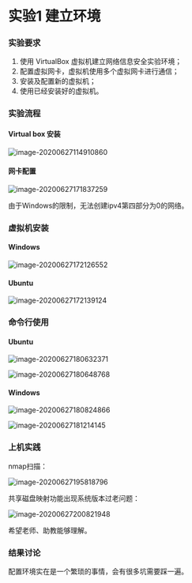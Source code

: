 # 实验1 建立环境

### 实验要求

1. 使用 VirtualBox 虚拟机建立网络信息安全实验环境；
2. 配置虚拟网卡，虚拟机使用多个虚拟网卡进行通信；
3. 安装及配置新的虚拟机；
4. 使用已经安装好的虚拟机。

### 实验流程

#### Virtual box 安装

![image-20200627114910860](Report_1.assets/image-20200627114910860.png)

#### 网卡配置

![image-20200627171837259](Report_1.assets/image-20200627171837259.png)

由于Windows的限制，无法创建ipv4第四部分为0的网络。

### 虚拟机安装

#### Windows

![image-20200627172126552](Report_1.assets/image-20200627172126552.png)

#### Ubuntu

![image-20200627172139124](Report_1.assets/image-20200627172139124.png)

### 命令行使用

#### Ubuntu

![image-20200627180632371](Report_1.assets/image-20200627180632371.png)

![image-20200627180648768](Report_1.assets/image-20200627180648768.png)

#### Windows

![image-20200627180824866](Report_1.assets/image-20200627180824866.png)

![image-20200627181214145](Report_1.assets/image-20200627181214145.png)

### 上机实践

nmap扫描：

![image-20200627195818796](Report_1.assets/image-20200627195818796.png)

共享磁盘映射功能出现系统版本过老问题：

![image-20200627200821948](Report_1.assets/image-20200627200821948.png)

希望老师、助教能够理解。

### 结果讨论

配置环境实在是一个繁琐的事情，会有很多坑需要踩一遍。
